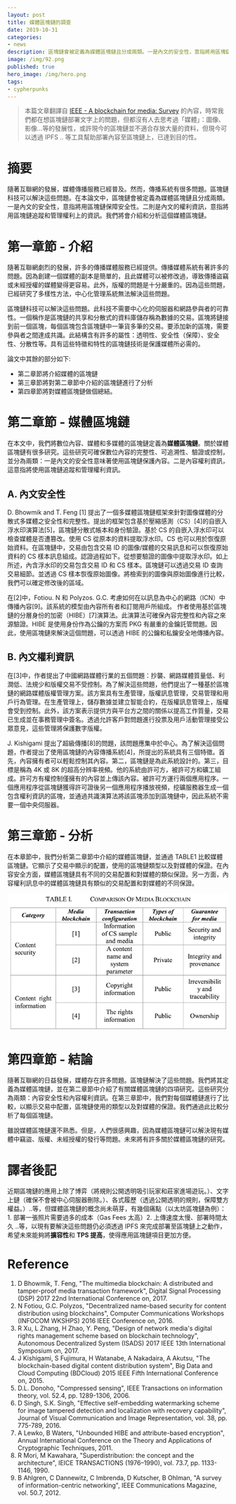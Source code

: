 ```yaml
---
layout: post
title: 媒體區塊鏈的調查
date: 2019-10-31
categories:
- news
description: 區塊鏈會被定義為媒體區塊鏈且分成兩類。一是內文的安全性，意指將用區塊鏈保障安全性。二則是內文的權利資訊，意指將用區塊鏈追蹤和管理權利上的資訊。我們將會介紹和分析這個媒體區塊鏈。
image: /img/92.png
published: true
hero_image: /img/hero.png
tags:
- cypherpunks
---
```


> 本篇文章翻譯自 [IEEE - A blockchain for media: Survey](https://ieeexplore.ieee.org/document/8706434) 的內容，時常我們都在想區塊鏈部署文字上的問題，但都沒有人去思考過「媒體」：圖像、影像...等的發展性，或許現今的區塊鏈並不適合存放大量的資料，但現今可以透過 IPFS .. 等工具幫助部署內容至區塊鏈上，已達到目的性。

# 摘要

隨著互聯網的發展，媒體傳播服務已經普及。然而，傳播系統有很多問題。區塊鏈科技可以解決這些問題。在本論文中，區塊鏈會被定義為媒體區塊鏈且分成兩類。一是內文的安全性，意指將用區塊鏈保障安全性。二則是內文的權利資訊，意指將用區塊鏈追蹤和管理權利上的資訊。我們將會介紹和分析這個媒體區塊鏈。

# 第一章節 - 介紹

隨著互聯網劇烈的發展，許多的傳播媒體服務已經提供。傳播媒體系統有著許多的問題。因為創建一個媒體的副本是簡單的，且此媒體可以被修改過，導致傳播盜竊或未經授權的媒體變得更容易。此外，版權的問題是十分嚴重的。因為這些問題，已經研究了多樣性方法，中心化管理系統無法解決這些問題。

區塊鏈科技可以解決這些問題。此科技不需要中心化的伺服器和網路參與者的可靠性。一個稱作是區塊鏈的共享和分散式的資料庫儲存稱為數據的交易。區塊將鏈接到前一個區塊，每個區塊包含區塊鏈中一筆貨多筆的交易。要添加新的區塊，需要參與者之間達成共識。此結構含有許多的屬性：透明性、安全性（保障）、安全性、分散性等。具有這些特徵和特性的區塊鏈技術是保護媒體所必需的。

論文中其餘的部分如下: 
- 第二章節將介紹媒體的區塊鏈 
- 第三章節將對第二章節中介紹的區塊鏈進行了分析
- 第四章節將對媒體區塊鏈做個總結。

# 第二章節 - 媒體區塊鏈

在本文中，我們將數位內容、媒體和多媒體的區塊鏈定義為**媒體區塊鏈**。關於媒體區塊鏈有很多研究。這些研究可確保數位內容的完整性、可追溯性、驗證或控制，並分為兩類：一是內文的安全性意味著使用區塊鏈保護內容。二是內容權利資訊，這意指將使用區塊鏈追蹤和管理權利資訊。

## A. 內文安全性

D. Bhowmik and T. Feng [1] 提出了一個多媒體區塊鏈框架來針對圖像媒體的分散式多媒體之安全性和完整性。提出的框架包含基於壓縮感測（CS）[4]的自嵌入浮水印演算法[5]，區塊鏈分散式帳本和身份驗證。基於 CS 的自嵌入浮水印可以檢查媒體是否遭篡改。使用 CS 從原本的資料提取浮水印。CS 也可以用於恢復原始資料。在區塊鏈中，交易由包含交易 ID 的圖像/媒體的交易訊息和可以恢復原始資料的 CS 樣本訊息組成。認證過程如下。從想要驗證的圖像中提取浮水印。如上所述，內含浮水印的交易包含交易 ID 和 CS 樣本。區塊鏈可以透過交易 ID 查詢交易細節。並透過 CS 樣本恢復原始圖像。將檢索到的圖像與原始圖像進行比較，我們可以確定修改後的區域。

在[2]中，Fotiou. N 和 Polyzos. G.C. 考慮如何在以訊息為中心的網路（ICN）中傳播內容[9]。該系統的模型由內容所有者和訂閱用戶所組成。
作者使用基於區塊鏈的分層身份的加密（HIBE）[7]演算法。此演算法可確保內容完整性和內容之來源驗證。HIBE 是使用身份作為公鑰的方案而 PKG 有嚴重的金鑰託管問題。因此，使用區塊鏈來解決這個問題，可以透過 HIBE 的公鑰和私鑰安全地傳播內容。

## B. 內文權利資訊

在[3]中，作者提出了中國網路媒體行業的五個問題：抄襲、網路媒體質量低、利潤低、法規少和版權交易不受控制。為了解決這些問題，他們提出了一種基於區塊鏈的網路媒體版權管理方案。該方案具有生產管理，版權訊息管理，交易管理和用戶行為管理。在生產管理上，儲存數據並建立智能合約，在版權訊息管理上，版權會受到控制。此外，該方案表示提供方與平台方之間的關係以提高工作質量，交易已生成並在事務管理中簽名。透過允許客戶對問題進行投票及用戶活動管理接受公眾意見，這些管理將保護數字版權。

J. Kishigami 提出了超級傳播[8]的問題，該問題應集中於中心。為了解決這個問題，作者提出了使用區塊鏈的內容傳播系統[4]，所提出的系統具有三個特徵。首先，內容擁有者可以輕鬆控制其內容。第二，區塊鏈是為此系統設計的。第三，目標是稱為 4K 或 8K 的超高分辨率視頻。他的系統由許可方，被許可方和礦工組成。許可方有權控制僅擁有的內容並上傳該內容。被許可方運行兩個應用程序。一個應用程序從區塊鏈獲得許可證後另一個應用程序播放視頻，挖礦服務器生成一個包含權利資訊的區塊，並通過共識演算法將該區塊添加到區塊鏈中，因此系統不需要一個中央伺服器。

# 第三章節 - 分析

在本章節中，我們分析第二章節中介紹的媒體區塊鏈，並通過 TABLE1 比較媒體區塊鏈。它顯示了交易中顯示的配置，使用的區塊鏈類型以及對媒體的保證。在內容安全方面，媒體區塊鏈具有不同的交易配置和對媒體的類似保證。另一方面，內容權利訊息中的媒體區塊鏈具有類似的交易配置和對媒體的不同保證。

![](/img/92.png)

# 第四章節 - 結論

隨著互聯網的日益發展，媒體存在許多問題。區塊鏈解決了這些問題。我們將其定義為媒體區塊鏈，並在第二章節中介紹了有關媒體區塊鏈的四項研究。這些研究分為兩類：內容安全性和內容權利資訊。在第三章節中，我們對每個媒體鏈進行了比較，以顯示交易中配置，區塊鏈使用的類型以及對媒體的保證。我們通過此比較分析了每個區塊鏈。

雖說媒體區塊鏈還不熟悉。但是，人們很感興趣，因為媒體區塊鏈可以解決現有媒體中竊盜、版權、未經授權的發行等問題。未來將有許多關於媒體區塊鏈的研究。

# 譯者後記

近期區塊鏈的應用上除了博弈（將規則公開透明吸引玩家和莊家進場遊玩。）、文字上鏈（確保不會被中心伺服器刪除。）、各式履歷（透過公開透明的規則，保障雙方權益。）..等，但媒體區塊鏈的概念尚未萌芽，有幾個痛點（以太坊區塊鏈為例）：1. 部署一張照片需要過多的成本（Gas Fees 太高）2. 上傳速度太慢、部署時間太久 ..等，以現有要解決這些問題仍必須透過 IPFS 來完成部署至區塊鏈上之動作，希望未來能夠將**擴容性**和 **TPS 提高**，使得應用區塊鏈項目更加方便。

# Reference 

1. D Bhowmik, T. Feng, "The multimedia blockchain: A distributed and tamper-proof media transaction framework", Digital Signal Processing (DSP) 2017 22nd International Conference on, 2017.
2. N Fotiou, G.C. Polyzos, "Decentralized name-based security for content distribution using blockchains", Computer Communications Workshops (INFOCOM WKSHPS) 2016 IEEE Conference on, 2016.
3. R Xu, L Zhang, H Zhao, Y. Peng, "Design of network media's digital rights management scheme based on blockchain technology", Autonomous Decentralized System (ISADS) 2017 IEEE 13th International Symposium on, 2017.
4. J Kishigami, S Fujimura, H Watanabe, A Nakadaira, A Akutsu, "The blockchain-based digital content distribution system", Big Data and Cloud Computing (BDCloud) 2015 IEEE Fifth International Conference on, 2015.
5. D.L. Donoho, "Compressed sensing", IEEE Transactions on information theory, vol. 52.4, pp. 1289-1306, 2006.
6. D Singh, S.K. Singh, "Effective self-embedding watermarking scheme for image tampered detection and localization with recovery capability", Journal of Visual Communication and Image Representation, vol. 38, pp. 775-789, 2016.
7. A Lewko, B Waters, "Unbounded HIBE and attribute-based encryption", Annual International Conference on the Theory and Applications of Cryptographic Techniques, 2011.
8. R Mori, M Kawahara, "Superdistribution: the concept and the architecture", IEICE TRANSACTIONS (1976–1990), vol. 73.7, pp. 1133-1146, 1990.
9. B Ahlgren, C Dannewitz, C Imbrenda, D Kutscher, B Ohlman, "A survey of information-centric networking", IEEE Communications Magazine, vol. 50.7, 2012.
